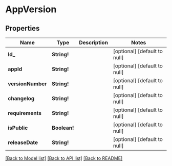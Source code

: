 # AppVersion

## Properties
Name | Type | Description | Notes
------------ | ------------- | ------------- | -------------
**Id_** | **String!** |  | [optional] [default to null]
**appId** | **String!** |  | [optional] [default to null]
**versionNumber** | **String!** |  | [optional] [default to null]
**changelog** | **String!** |  | [optional] [default to null]
**requirements** | **String!** |  | [optional] [default to null]
**isPublic** | **Boolean!** |  | [optional] [default to null]
**releaseDate** | **String!** |  | [optional] [default to null]

[[Back to Model list]](../README.md#documentation-for-models) [[Back to API list]](../README.md#documentation-for-api-endpoints) [[Back to README]](../README.md)


